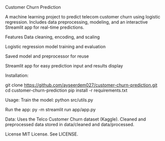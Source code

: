 Customer Churn Prediction

A machine learning project to predict telecom customer churn using logistic regression. Includes data preprocessing, modeling, and an interactive Streamlit app for real-time predictions.

Features
Data cleaning, encoding, and scaling

Logistic regression model training and evaluation

Saved model and preprocessor for reuse

Streamlit app for easy prediction input and results display

Installation:

git clone https://github.com/ayseerdem027/customer-churn-prediction.git
cd customer-churn-prediction
pip install -r requirements.txt

Usage:
Train the model:
python src/utils.py

Run the app:
py -m streamlit run app/app.py

Data:
Uses the Telco Customer Churn dataset (Kaggle). Cleaned and preprocessed data stored in data/cleaned and data/processed.

License
MIT License. See LICENSE.

